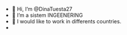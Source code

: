 - 👋 Hi, I’m @DinaTuesta27
- 🌱 I’m a sistem INGEENERING
- 💞️ I would like to work in differents countries.
- 

<!---
DinaTuesta27/DinaTuesta27 is a ✨ special ✨ repository because its `README.md` (this file) appears on your GitHub profile.
You can click the Preview link to take a look at your changes.
--->
